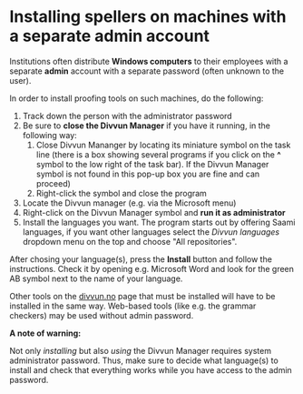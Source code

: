 # Installing spellers on machines with a separate admin account

Institutions often distribute **Windows computers** to their employees with a separate **admin** account with a separate password (often unknown to the user).

In order to install proofing tools on such machines, do the following:

1. Track down the person with the administrator password
2. Be sure to **close the Divvun Manager** if you have it running, in the following way:
   1. Close Divvun Mananger by locating its miniature symbol on the task line (there is a box showing several programs if you click on the **^** symbol to the low right of the task bar). If the Divvun Manager symbol is not found in this pop-up box you are fine and can proceed)
   2. Right-click the symbol and close the program
3. Locate the Divvun manager (e.g. via the Microsoft menu)
4. Right-click on the Divvun Manager symbol and **run it as administrator**
5. Install the languages you want. The program starts out by offering Saami languages, if you want other languages select the _Divvun languages_ dropdown menu on the top and choose "All repositories".

After chosing your language(s), press the **Install** button and follow the instructions. Check it by opening e.g. Microsoft Word and look for the green AB symbol next to the name of your language.

Other tools on the [divvun.no](http://divvun.no) page that must be installed will have to be installed in the same way. Web-based tools (like e.g. the grammar checkers) may be used without admin password.

**A note of warning:**

Not only _installing_ but also _using_ the Divvun Manager requires system administrator password. Thus, make sure to decide what language(s) to install and check that everything works while you have access to the admin password.
